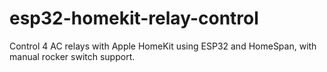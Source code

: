 # esp32-homekit-relay-control
Control 4 AC relays with Apple HomeKit using ESP32 and HomeSpan, with manual rocker switch support.
